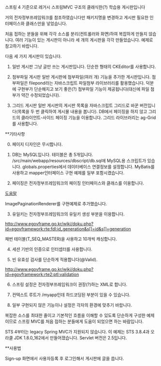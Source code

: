 스프링 4 기준으로 레거시 스프링MVC 구조의 클래식한(?) 학습용 게시판입니다

거의 전자정부프레임워크를 참조하였습니다만 패키지명을 변경하고 게시판 필요한 인터페이스와 
클래스만을 넣었습니다.

처음 접하는 분들을 위해 각각 소스를 분리(컨트롤러와 화면)하여 복잡하게 만들지 않습니다. 
여러 기능이 있는 게시판이 아니라 세 개의 게시판을 각각 만들었습니다. 예제로 참고하기 바랍니다. 

다음 세 가지 게시판이 있습니다. 

1) 일반 게시판
그냥 글만 쓰는 게시판입니다. 단순한 형태의 CKEditor를 사용합니다.

2) 첨부파일 게시판 
일반 게시판에 첨부파일(여러 개) 기능을 추가한 게시판입니다.
첨부파일은 filepond라는 자바스크립트 파일첨부 라이브러리를 활용했습니다.
덕분에 구현부가 단순해지고 보기 좋은(?) 첨부파일 기능이 제공됩니다(대신에 파일 첨부가 약간 수정되었습니다).

3) 그리드 게시판
일반 게시판의 게시판 목록을 자바스크립트 그리드로 바꾼 버전입니다(목록을 두 번 클릭하여 게시물 내용을 봅니다).
DB에서 페이징을 하지 않고 그리드의 클라이언트-사이드 페이징 기능을 이용합니다. 
그리드 라이브러리는 ag-Grid를 사용합니다.

**기타사항

0) 페이지 디자인은 무시합니다.

1) DB는 MySQL입니다. 테이블은 총 5개입니다. 
/src/main/webapp/resources/dbscript/db.sql에 MySQL용 스크립트가 있습니다.
globals.properties에서 데이터베이스 연결정보를 설정합니다.
MyBatis를 사용하고 mapper인터페이스 구현 예제를 일부 포함시켰습니다.

2) 페이징은 전자정부프레임워크의 페이징 인터페이스와 클래스를 이용합니다.

<a href="http://www.egovframe.go.kr/wiki/doku.php?id=egovframework:rte:ptl:view:paginationtag&s[]=pagination">도움말</a>

ImagePaginationRenderer를 구현예제로 추가했습니다.

3) 유일키는 전자정부프레임워크의 유일키 생성 부분을 이용합니다.

http://www.egovframe.go.kr/wiki/doku.php?id=egovframework:rte:fdl:id_generation&s[]=id&s[]=generation

채번 테이블(T_SEQ_MASTER)을 사용하고 10개씩 캐싱합니다.

4) 세션 기반의 인증으로 인터셉터를 사용합니다.

5) 빈 유효성 검사를 단순하게 적용합니다(@Valid).

http://www.egovframe.go.kr/wiki/doku.php?id=egovframework:rte2:ptl:validation 

6) 스프링 설정은 전자정부프레임워크이 권장(?)하는 XML로 합니다.

7) 컨텍스트 루트가 /myapp인데 하드코딩된 부분이 있을 수 있습니다.

8) 일부 구현되지 않은 기능이나 설정은 각자의 환경에 맞추기 바랍니다.

복잡한 소스를 최대한 줄이고 기본적인 흐름을 이해할 수 있도록 단순하게 구성한 예제이므로 
스프링 MVC를 처음 접하는 분들에게 도움이 되었으면 하는 바람입니다.

STS 4부터는 legacy Spring MVC가 지원되지 않습니다. 
이 예제는 STS 3.8.4과 오라클 JDK 1.8.0_162에서 만들어졌습니다. Servlet 버전은 2.5입니다.

**사용법

Sign-up 화면에서 사용자등록 후 로그인해서 게시판에 글을 씁니다.


